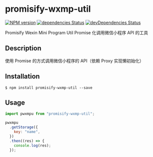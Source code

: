 # promisify-wxmp-util

[![NPM version](https://badge.fury.io/js/promisify-wxmp-util.svg)](https://badge.fury.io/js/promisify-wxmp-util) [![dependencies Status](https://david-dm.org/hanai/promisify-wxmp-util/status.svg)](https://david-dm.org/hanai/promisify-wxmp-util) [![devDependencies Status](https://david-dm.org/hanai/promisify-wxmp-util/dev-status.svg)](https://david-dm.org/hanai/promisify-wxmp-util?type=dev)

Promisify Wexin Mini Program Util
Promise 化调用微信小程序 API 的工具

## Description

使用 Promise 的方式调用微信小程序的 API（依赖 Proxy 实现懒初始化）

## Installation

```shell
$ npm install promisify-wxmp-util --save
```

## Usage

```js
import pwxmpu from "promisify-wxmp-util";

pwxmpu
  .getStorage({
    key: "name",
  })
  .then((res) => {
    console.log(res);
  });
```
